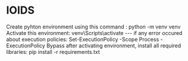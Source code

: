 # IOIDS

Create pyhton environment using this command : python -m venv venv
Activate this environment: venv\Scripts\activate  --- if any error occured about execution policies: Set-ExecutionPolicy -Scope Process -ExecutionPolicy Bypass
after activating environment, install all required libraries: pip install -r requirements.txt

